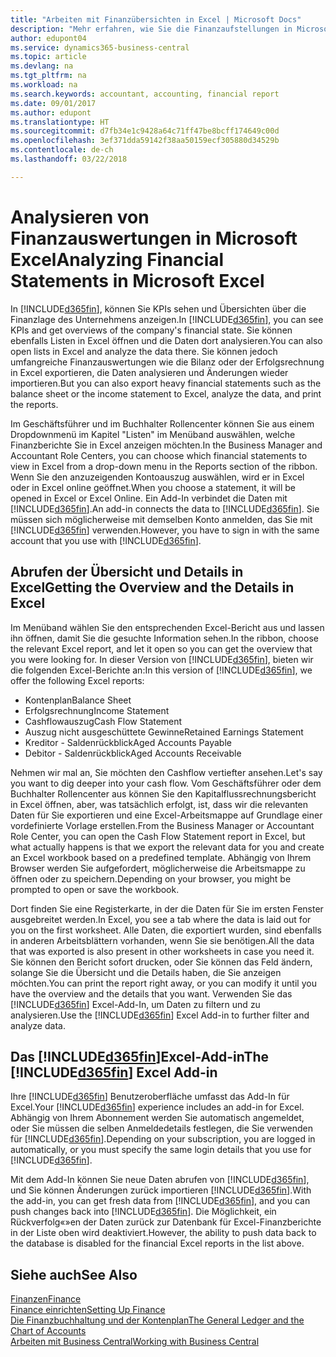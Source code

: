 ```yaml
---
title: "Arbeiten mit Finanzübersichten in Excel | Microsoft Docs"
description: "Mehr erfahren, wie Sie die Finanzaufstellungen in Microsoft Excel von  Business Central für eine Analyse öffnen können."
author: edupont04
ms.service: dynamics365-business-central
ms.topic: article
ms.devlang: na
ms.tgt_pltfrm: na
ms.workload: na
ms.search.keywords: accountant, accounting, financial report
ms.date: 09/01/2017
ms.author: edupont
ms.translationtype: HT
ms.sourcegitcommit: d7fb34e1c9428a64c71ff47be8bcff174649c00d
ms.openlocfilehash: 3ef371dda59142f38aa50159ecf305880d34529b
ms.contentlocale: de-ch
ms.lasthandoff: 03/22/2018

---
```

# <a name="analyzing-financial-statements-in-microsoft-excel"></a><span data-ttu-id="22943-103">Analysieren von Finanzauswertungen in Microsoft Excel</span><span class="sxs-lookup"><span data-stu-id="22943-103">Analyzing Financial Statements in Microsoft Excel</span></span>
<span data-ttu-id="22943-104">In [!INCLUDE[d365fin](includes/d365fin_md.md)], können Sie KPIs sehen und Übersichten über die Finanzlage des Unternehmens anzeigen.</span><span class="sxs-lookup"><span data-stu-id="22943-104">In [!INCLUDE[d365fin](includes/d365fin_md.md)], you can see KPIs and get overviews of the company's financial state.</span></span> <span data-ttu-id="22943-105">Sie können ebenfalls Listen in Excel öffnen und die Daten dort analysieren.</span><span class="sxs-lookup"><span data-stu-id="22943-105">You can also open lists in Excel and analyze the data there.</span></span> <span data-ttu-id="22943-106">Sie können jedoch umfangreiche Finanzauswertungen wie die Bilanz oder der Erfolgsrechnung in Excel exportieren, die Daten analysieren und Änderungen wieder importieren.</span><span class="sxs-lookup"><span data-stu-id="22943-106">But you can also export heavy financial statements such as the balance sheet or the income statement to Excel, analyze the data, and print the reports.</span></span>  

<span data-ttu-id="22943-107">Im Geschäftsführer und im Buchhalter Rollencenter können Sie aus einem Dropdownmenü im Kapitel "Listen" im Menüband auswählen, welche Finanzberichte Sie in Excel anzeigen möchten.</span><span class="sxs-lookup"><span data-stu-id="22943-107">In the Business Manager and Accountant Role Centers, you can choose which financial statements to view in Excel from a drop-down menu in the Reports section of the ribbon.</span></span> <span data-ttu-id="22943-108">Wenn Sie den anzuzeigenden Kontoauszug auswählen, wird er in Excel oder in Excel online geöffnet.</span><span class="sxs-lookup"><span data-stu-id="22943-108">When you choose a statement, it will be opened in Excel or Excel Online.</span></span> <span data-ttu-id="22943-109">Ein Add-In verbindet die Daten mit [!INCLUDE[d365fin](includes/d365fin_md.md)].</span><span class="sxs-lookup"><span data-stu-id="22943-109">An add-in connects the data to [!INCLUDE[d365fin](includes/d365fin_md.md)].</span></span> <span data-ttu-id="22943-110">Sie müssen sich möglicherweise mit demselben Konto anmelden, das Sie mit [!INCLUDE[d365fin](includes/d365fin_md.md)] verwenden.</span><span class="sxs-lookup"><span data-stu-id="22943-110">However, you have to sign in with the same account that you use with [!INCLUDE[d365fin](includes/d365fin_md.md)].</span></span>  

## <a name="getting-the-overview-and-the-details-in-excel"></a><span data-ttu-id="22943-111">Abrufen der Übersicht und Details in Excel</span><span class="sxs-lookup"><span data-stu-id="22943-111">Getting the Overview and the Details in Excel</span></span>
<span data-ttu-id="22943-112">Im Menüband wählen Sie den entsprechenden Excel-Bericht aus und lassen ihn öffnen, damit Sie die gesuchte Information sehen.</span><span class="sxs-lookup"><span data-stu-id="22943-112">In the ribbon, choose the relevant Excel report, and let it open so you can get the overview that you were looking for.</span></span> <span data-ttu-id="22943-113">In dieser Version von [!INCLUDE[d365fin](includes/d365fin_md.md)], bieten wir die folgenden Excel-Berichte an:</span><span class="sxs-lookup"><span data-stu-id="22943-113">In this version of [!INCLUDE[d365fin](includes/d365fin_md.md)], we offer the following Excel reports:</span></span>

- <span data-ttu-id="22943-114">Kontenplan</span><span class="sxs-lookup"><span data-stu-id="22943-114">Balance Sheet</span></span>  
- <span data-ttu-id="22943-115">Erfolgsrechnung</span><span class="sxs-lookup"><span data-stu-id="22943-115">Income Statement</span></span>  
- <span data-ttu-id="22943-116">Cashflowauszug</span><span class="sxs-lookup"><span data-stu-id="22943-116">Cash Flow Statement</span></span>  
- <span data-ttu-id="22943-117">Auszug nicht ausgeschüttete Gewinne</span><span class="sxs-lookup"><span data-stu-id="22943-117">Retained Earnings Statement</span></span>  
- <span data-ttu-id="22943-118">Kreditor - Saldenrückblick</span><span class="sxs-lookup"><span data-stu-id="22943-118">Aged Accounts Payable</span></span>  
- <span data-ttu-id="22943-119">Debitor - Saldenrückblick</span><span class="sxs-lookup"><span data-stu-id="22943-119">Aged Accounts Receivable</span></span>  

<span data-ttu-id="22943-120">Nehmen wir mal an, Sie möchten den Cashflow vertiefter ansehen.</span><span class="sxs-lookup"><span data-stu-id="22943-120">Let's say you want to dig deeper into your cash flow.</span></span> <span data-ttu-id="22943-121">Vom Geschäftsführer oder dem Buchhalter Rollencenter aus können Sie den Kapitalflussrechnungsbericht in Excel öffnen, aber, was tatsächlich erfolgt, ist, dass wir die relevanten Daten für Sie exportieren und eine Excel-Arbeitsmappe auf Grundlage einer vordefinierte Vorlage erstellen.</span><span class="sxs-lookup"><span data-stu-id="22943-121">From the Business Manager or Accountant Role Center, you can open the Cash Flow Statement report in Excel, but what actually happens is that we export the relevant data for you and create an Excel workbook based on a predefined template.</span></span> <span data-ttu-id="22943-122">Abhängig von Ihrem Browser werden Sie aufgefordert, möglicherweise die Arbeitsmappe zu öffnen oder zu speichern.</span><span class="sxs-lookup"><span data-stu-id="22943-122">Depending on your browser, you might be prompted to open or save the workbook.</span></span>  

<span data-ttu-id="22943-123">Dort finden Sie eine Registerkarte, in der die Daten für Sie im ersten Fenster ausgebreitet werden.</span><span class="sxs-lookup"><span data-stu-id="22943-123">In Excel, you see a tab where the data is laid out for you on the first worksheet.</span></span> <span data-ttu-id="22943-124">Alle Daten, die exportiert wurden, sind ebenfalls in anderen Arbeitsblättern vorhanden, wenn Sie sie benötigen.</span><span class="sxs-lookup"><span data-stu-id="22943-124">All the data that was exported is also present in other worksheets in case you need it.</span></span> <span data-ttu-id="22943-125">Sie können den Bericht sofort drucken, oder Sie können das Feld ändern, solange Sie die Übersicht und die Details haben, die Sie anzeigen möchten.</span><span class="sxs-lookup"><span data-stu-id="22943-125">You can print the report right away, or you can modify it until you have the overview and the details that you want.</span></span> <span data-ttu-id="22943-126">Verwenden Sie das [!INCLUDE[d365fin](includes/d365fin_md.md)] Excel-Add-In, um Daten zu filtern und zu analysieren.</span><span class="sxs-lookup"><span data-stu-id="22943-126">Use the [!INCLUDE[d365fin](includes/d365fin_md.md)] Excel Add-in to further filter and analyze data.</span></span>  

## <a name="the-included365finincludesd365finmdmd-excel-add-in"></a><span data-ttu-id="22943-127">Das [!INCLUDE[d365fin](includes/d365fin_md.md)]Excel-Add-in</span><span class="sxs-lookup"><span data-stu-id="22943-127">The [!INCLUDE[d365fin](includes/d365fin_md.md)] Excel Add-in</span></span>
<span data-ttu-id="22943-128">Ihre [!INCLUDE[d365fin](includes/d365fin_md.md)] Benutzeroberfläche umfasst das Add-In für Excel.</span><span class="sxs-lookup"><span data-stu-id="22943-128">Your [!INCLUDE[d365fin](includes/d365fin_md.md)] experience includes an add-in for Excel.</span></span> <span data-ttu-id="22943-129">Abhängig von Ihrem Abonnement werden Sie automatisch angemeldet, oder Sie müssen die selben Anmeldedetails festlegen, die Sie verwenden für [!INCLUDE[d365fin](includes/d365fin_md.md)].</span><span class="sxs-lookup"><span data-stu-id="22943-129">Depending on your subscription, you are logged in automatically, or you must specify the same login details that you use for [!INCLUDE[d365fin](includes/d365fin_md.md)].</span></span>  

<span data-ttu-id="22943-130">Mit dem Add-In können Sie neue Daten abrufen von [!INCLUDE[d365fin](includes/d365fin_md.md)], und Sie können Änderungen zurück importieren [!INCLUDE[d365fin](includes/d365fin_md.md)].</span><span class="sxs-lookup"><span data-stu-id="22943-130">With the add-in, you can get fresh data from [!INCLUDE[d365fin](includes/d365fin_md.md)], and you can push changes back into [!INCLUDE[d365fin](includes/d365fin_md.md)].</span></span> <span data-ttu-id="22943-131">Die Möglichkeit, ein Rückverfolg«»en der Daten zurück zur Datenbank für Excel-Finanzberichte in der Liste oben wird deaktiviert.</span><span class="sxs-lookup"><span data-stu-id="22943-131">However, the ability to push data back to the database is disabled for the financial Excel reports in the list above.</span></span>  

## <a name="see-also"></a><span data-ttu-id="22943-132">Siehe auch</span><span class="sxs-lookup"><span data-stu-id="22943-132">See Also</span></span>
[<span data-ttu-id="22943-133">Finanzen</span><span class="sxs-lookup"><span data-stu-id="22943-133">Finance</span></span>](finance.md)  
[<span data-ttu-id="22943-134">Finance einrichten</span><span class="sxs-lookup"><span data-stu-id="22943-134">Setting Up Finance</span></span>](finance-setup-finance.md)  
[<span data-ttu-id="22943-135">Die Finanzbuchhaltung und der Kontenplan</span><span class="sxs-lookup"><span data-stu-id="22943-135">The General Ledger and the Chart of Accounts</span></span>](finance-general-ledger.md)  
[<span data-ttu-id="22943-136">Arbeiten mit  Business Central</span><span class="sxs-lookup"><span data-stu-id="22943-136">Working with Business Central</span></span>](ui-work-product.md)  

